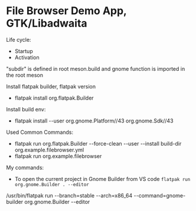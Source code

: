 # File Browser Demo App, GTK/Libadwaita

Life cycle:

- Startup
- Activation

"subdir" is defined in root meson.build
and gnome function is imported in the root meson

Install flatpak builder, flatpak version

- flatpak install org.flatpak.Builder

Install build env:

- flatpak install --user org.gnome.Platform//43 org.gnome.Sdk//43

Used Common Commands:

- flatpak run org.flatpak.Builder --force-clean --user --install build-dir org.example.filebrowser.yml
- flatpak run org.example.filebrowser

My commands:

- To open the current project in Gnome Builder from VS code
```flatpak run org.gnome.Builder . --editor```

/usr/bin/flatpak run --branch=stable --arch=x86_64 --command=gnome-builder org.gnome.Builder  --editor
